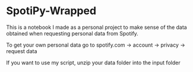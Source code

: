 # SpotiPy-Wrapped
This is a notebook I made as a personal project to make sense of the data obtained when requesting personal data from Spotify.  

To get your own personal data go to spotify.com -> account -> privacy -> request data  

If you want to use my script, unzip your data folder into the input folder 
